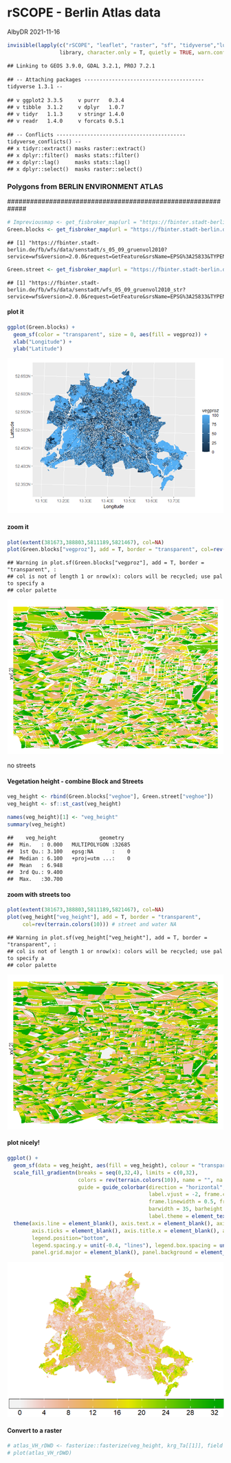 rSCOPE - Berlin Atlas data
================
AlbyDR
2021-11-16

``` r
invisible(lapply(c("rSCOPE", "leaflet", "raster", "sf", "tidyverse","lubridate" ,"ggplot2", "ggspatial"), 
                 library, character.only = T, quietly = TRUE, warn.conflicts = F))
```

    ## Linking to GEOS 3.9.0, GDAL 3.2.1, PROJ 7.2.1

    ## -- Attaching packages --------------------------------------- tidyverse 1.3.1 --

    ## v ggplot2 3.3.5     v purrr   0.3.4
    ## v tibble  3.1.2     v dplyr   1.0.7
    ## v tidyr   1.1.3     v stringr 1.4.0
    ## v readr   1.4.0     v forcats 0.5.1

    ## -- Conflicts ------------------------------------------ tidyverse_conflicts() --
    ## x tidyr::extract() masks raster::extract()
    ## x dplyr::filter()  masks stats::filter()
    ## x dplyr::lag()     masks stats::lag()
    ## x dplyr::select()  masks raster::select()

### Polygons from BERLIN ENVIRONMENT ATLAS

############################################################# 

``` r
# Impreviousmap <- get_fisbroker_map(url = "https://fbinter.stadt-berlin.de/fb/wfs/data/senstadt/sach_nutz2015_nutzsa")
Green.blocks <- get_fisbroker_map(url = "https://fbinter.stadt-berlin.de/fb/wfs/data/senstadt/s_05_09_gruenvol2010")
```

    ## [1] "https://fbinter.stadt-berlin.de/fb/wfs/data/senstadt/s_05_09_gruenvol2010?service=wfs&version=2.0.0&request=GetFeature&srsName=EPSG%3A25833&TYPENAMES=s_05_09_gruenvol2010"

``` r
Green.street <- get_fisbroker_map(url = "https://fbinter.stadt-berlin.de/fb/wfs/data/senstadt/wfs_05_09_gruenvol2010_str")
```

    ## [1] "https://fbinter.stadt-berlin.de/fb/wfs/data/senstadt/wfs_05_09_gruenvol2010_str?service=wfs&version=2.0.0&request=GetFeature&srsName=EPSG%3A25833&TYPENAMES=wfs_05_09_gruenvol2010_str"

#### plot it

``` r
ggplot(Green.blocks) +
  geom_sf(color = "transparent", size = 0, aes(fill = vegproz)) +
  xlab("Longitude") + 
  ylab("Latitude")
```

![](AtlasData_files/figure-gfm/unnamed-chunk-3-1.png)<!-- -->

#### zoom it

``` r
plot(extent(381673,388803,5811189,5821467), col=NA)
plot(Green.blocks["vegproz"], add = T, border = "transparent", col=rev(terrain.colors(10))) # street and water NA
```

    ## Warning in plot.sf(Green.blocks["vegproz"], add = T, border = "transparent", :
    ## col is not of length 1 or nrow(x): colors will be recycled; use pal to specify a
    ## color palette

![](AtlasData_files/figure-gfm/unnamed-chunk-4-1.png)<!-- -->

no streets

#### Vegetation height - combine Block and Streets

``` r
veg_height <- rbind(Green.blocks["veghoe"], Green.street["veghoe"])
veg_height <- sf::st_cast(veg_height)
```

``` r
names(veg_height)[1] <- "veg_height"
summary(veg_height)
```

    ##    veg_height              geometry    
    ##  Min.   : 0.000   MULTIPOLYGON :32685  
    ##  1st Qu.: 3.100   epsg:NA      :    0  
    ##  Median : 6.100   +proj=utm ...:    0  
    ##  Mean   : 6.948                        
    ##  3rd Qu.: 9.400                        
    ##  Max.   :30.700

#### zoom with streets too

``` r
plot(extent(381673,388803,5811189,5821467), col=NA)
plot(veg_height["veg_height"], add = T, border = "transparent", 
     col=rev(terrain.colors(10))) # street and water NA
```

    ## Warning in plot.sf(veg_height["veg_height"], add = T, border = "transparent", :
    ## col is not of length 1 or nrow(x): colors will be recycled; use pal to specify a
    ## color palette

![](AtlasData_files/figure-gfm/unnamed-chunk-7-1.png)<!-- -->

#### plot nicely!

``` r
ggplot() + 
  geom_sf(data = veg_height, aes(fill = veg_height), colour = "transparent") +
  scale_fill_gradientn(breaks = seq(0,32,4), limits = c(0,32),
                       colors = rev(terrain.colors(10)), name = "", na.value = 0,
                       guide = guide_colorbar(direction = "horizontal", label.position = "bottom",
                                              label.vjust = -2, frame.colour = "black",
                                              frame.linewidth = 0.5, frame.linetype = 1,
                                              barwidth = 35, barheight = 1.5, nbin = 10,
                                              label.theme = element_text(angle = 0, size = 16))) +
  theme(axis.line = element_blank(), axis.text.x = element_blank(), axis.text.y = element_blank(),
        axis.ticks = element_blank(), axis.title.x = element_blank(), axis.title.y = element_blank(),
        legend.position="bottom",
        legend.spacing.y = unit(-0.4, "lines"), legend.box.spacing = unit(-1.5, "lines"),
        panel.grid.major = element_blank(), panel.background = element_rect("white"))
```

![](AtlasData_files/figure-gfm/unnamed-chunk-8-1.png)<!-- -->

#### Convert to a raster

``` r
# atlas_VH_rDWD <- fasterize::fasterize(veg_height, krg_Ta[[1]], field = "veg_height", fun = "max")
# plot(atlas_VH_rDWD)
```
